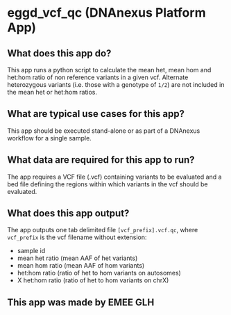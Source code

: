 <!-- dx-header -->
# eggd_vcf_qc (DNAnexus Platform App)

## What does this app do?
This app runs a python script to calculate the mean het, mean hom and het:hom ratio of non reference variants in a given vcf. Alternate heterozygous variants (i.e. those with a genotype of `1/2`) are not included in the mean het or het:hom ratios.

## What are typical use cases for this app?
This app should be executed stand-alone or as part of a DNAnexus workflow for a single sample.

## What data are required for this app to run?
The app requires a VCF file (.vcf) containing variants to be evaluated and a bed file defining the regions within which variants in the vcf should be evaluated.

## What does this app output?
The app outputs one tab delimited file `[vcf_prefix].vcf.qc`, where `vcf_prefix` is the vcf filename without extension:

* sample id
* mean het ratio (mean AAF of het variants)
* mean hom ratio (mean AAF of hom variants)
* het:hom ratio (ratio of het to hom variants on autosomes)
* X het:hom ratio (ratio of het to hom variants on chrX)


## This app was made by EMEE GLH

